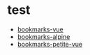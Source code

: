 # test
- [bookmarks-vue](bookmarks-vue.html)
- [bookmarks-alpine](https://konskarz.github.io/test/bookmarks-alpine.html)
- [bookmarks-petite-vue](https://konskarz.github.io/test/bookmarks-petite-vue.html)
